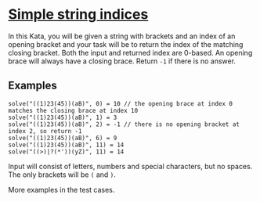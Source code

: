 # [Simple string indices](https://www.codewars.com/kata/simple-string-indices "https://www.codewars.com/kata/5a24254fe1ce0ec2eb000078")

In this Kata, you will be given a string with brackets and an index of an opening bracket and your task will be to return the index of the matching closing bracket. Both the input and returned index are 0-based. An opening brace will always have a closing brace. Return `-1` if there is no answer.

## Examples

```
solve("((1)23(45))(aB)", 0) = 10 // the opening brace at index 0 matches the closing brace at index 10
solve("((1)23(45))(aB)", 1) = 3 
solve("((1)23(45))(aB)", 2) = -1 // there is no opening bracket at index 2, so return -1
solve("((1)23(45))(aB)", 6) = 9
solve("((1)23(45))(aB)", 11) = 14
solve("((>)|?(*'))(yZ)", 11) = 14
```

Input will consist of letters, numbers and special characters, but no spaces. The only brackets will be `(` and `)`. 

More examples in the test cases. 